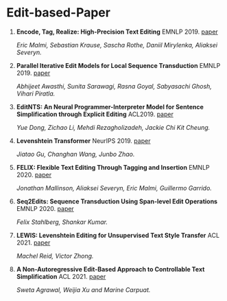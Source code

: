 # Edit-based-Paper

1. **Encode, Tag, Realize: High-Precision Text Editing** EMNLP 2019. [paper](https://aclanthology.org/D19-1510/)

   *Eric Malmi, Sebastian Krause, Sascha Rothe, Daniil Mirylenka, Aliaksei Severyn.*
   
1. **Parallel Iterative Edit Models for Local Sequence Transduction** EMNLP 2019. [paper](https://aclanthology.org/D19-1435/)

   *Abhijeet Awasthi, Sunita Sarawagi, Rasna Goyal, Sabyasachi Ghosh, Vihari Piratla.*   

1. **EditNTS: An Neural Programmer-Interpreter Model for Sentence Simplification through Explicit Editing** ACL2019. [paper](https://aclanthology.org/P19-1331/)

   *Yue Dong, Zichao Li, Mehdi Rezagholizadeh, Jackie Chi Kit Cheung.*   
   
1. **Levenshtein Transformer** NeurIPS 2019. [paper](https://proceedings.neurips.cc/paper/2019/file/675f9820626f5bc0afb47b57890b466e-Paper.pdf)

   *Jiatao Gu, Changhan Wang, Junbo Zhao.*   
   
1. **FELIX: Flexible Text Editing Through Tagging and Insertion** EMNLP 2020. [paper](https://aclanthology.org/2020.findings-emnlp.111/)

   *Jonathan Mallinson, Aliaksei Severyn, Eric Malmi, Guillermo Garrido.*
   
1. **Seq2Edits: Sequence Transduction Using Span-level Edit Operations** EMNLP 2020. [paper](https://aclanthology.org/2020.emnlp-main.418/)

   *Felix Stahlberg, Shankar Kumar.*   
   
1. **LEWIS: Levenshtein Editing for Unsupervised Text Style Transfer** ACL 2021. [paper](https://arxiv.org/abs/2105.08206/)

   *Machel Reid, Victor Zhong.*     

1. **A Non-Autoregressive Edit-Based Approach to Controllable Text Simplification** ACL 2021. [paper](TODO)

   *Sweta Agrawal, Weijia Xu and Marine Carpuat.*  
